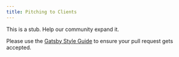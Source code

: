 ```yaml
---
title: Pitching to Clients
---
```


This is a stub. Help our community expand it.

Please use the [Gatsby Style Guide](/contributing/gatsby-style-guide/) to ensure your
pull request gets accepted.